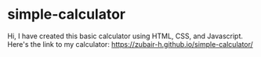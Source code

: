 # simple-calculator

Hi, I have created this basic calculator using HTML, CSS, and Javascript.
Here's the link to my calculator: https://zubair-h.github.io/simple-calculator/
